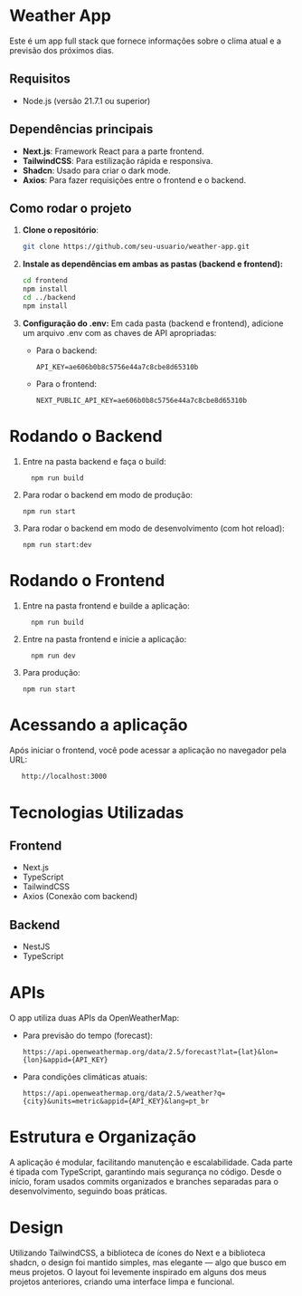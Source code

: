 # Weather App

Este é um app full stack que fornece informações sobre o clima atual e a previsão dos próximos dias.

## Requisitos

- Node.js (versão 21.7.1 ou superior)

## Dependências principais

- **Next.js**: Framework React para a parte frontend.
- **TailwindCSS**: Para estilização rápida e responsiva.
- **Shadcn**: Usado para criar o dark mode.
- **Axios**: Para fazer requisições entre o frontend e o backend.

## Como rodar o projeto

1. **Clone o repositório**:

   ```bash
   git clone https://github.com/seu-usuario/weather-app.git

2. **Instale as dependências em ambas as pastas (backend e frontend):**
       
   ```bash
   cd frontend
   npm install
   cd ../backend
   npm install

3. **Configuração do .env:**
   Em cada pasta (backend e frontend), adicione um arquivo .env com as chaves de API apropriadas:
   <ul>
     <li>
       Para o backend:
       
       API_KEY=ae606b0b8c5756e44a7c8cbe8d65310b
     </li>

     <li>
       Para o frontend:
       
       NEXT_PUBLIC_API_KEY=ae606b0b8c5756e44a7c8cbe8d65310b
     </li>
   </ul>

# Rodando o Backend
<ol>
  <li>
     Entre na pasta backend e faça o build:

      npm run build
  </li>

  <li>
    Para rodar o backend em modo de produção:

    npm run start
  </li>

  <li>
    Para rodar o backend em modo de desenvolvimento (com hot reload):

    npm run start:dev
  </li>
</ol>

# Rodando o Frontend
<ol>
  <li>
     Entre na pasta frontend e builde a aplicação:

      npm run build
  </li>
  <li>
     Entre na pasta frontend e inicie a aplicação:

      npm run dev
  </li>

  <li>
    Para produção:

    npm run start
  </li>
</ol>

# Acessando a aplicação
  Após iniciar o frontend, você pode acessar a aplicação no navegador pela URL:
```bash
   http://localhost:3000
```
# Tecnologias Utilizadas
## Frontend
<ul>
  <li>
    Next.js
  </li>
  <li>
    TypeScript
  </li>
  <li>
    TailwindCSS
  </li>
  <li>
    Axios (Conexão com backend)
  </li>
</ul>

## Backend
<ul>
  <li>
    NestJS
  </li>
  <li>
    TypeScript
  </li>
</ul>

# APIs
O app utiliza duas APIs da OpenWeatherMap:
<ul>
  <li>
    Para previsão do tempo (forecast):

    https://api.openweathermap.org/data/2.5/forecast?lat={lat}&lon={lon}&appid={API_KEY}
  </li>
  <li>
    Para condições climáticas atuais:

    https://api.openweathermap.org/data/2.5/weather?q={city}&units=metric&appid={API_KEY}&lang=pt_br
  </li>
</ul>

# Estrutura e Organização

A aplicação é modular, facilitando manutenção e escalabilidade. Cada parte é tipada com TypeScript, garantindo mais segurança no código. Desde o início, foram usados commits organizados e branches separadas para o desenvolvimento, seguindo boas práticas.

# Design
Utilizando TailwindCSS, a biblioteca de ícones do Next e a biblioteca shadcn, o design foi mantido simples, mas elegante — algo que busco em meus projetos. O layout foi levemente inspirado em alguns dos meus projetos anteriores, criando uma interface limpa e funcional.
